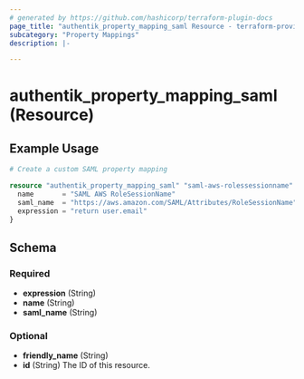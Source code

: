 ```yaml
---
# generated by https://github.com/hashicorp/terraform-plugin-docs
page_title: "authentik_property_mapping_saml Resource - terraform-provider-authentik"
subcategory: "Property Mappings"
description: |-

---
```


# authentik_property_mapping_saml (Resource)



## Example Usage

```terraform
# Create a custom SAML property mapping

resource "authentik_property_mapping_saml" "saml-aws-rolessessionname" {
  name       = "SAML AWS RoleSessionName"
  saml_name  = "https://aws.amazon.com/SAML/Attributes/RoleSessionName"
  expression = "return user.email"
}
```

<!-- schema generated by tfplugindocs -->
## Schema

### Required

- **expression** (String)
- **name** (String)
- **saml_name** (String)

### Optional

- **friendly_name** (String)
- **id** (String) The ID of this resource.


